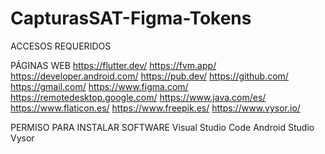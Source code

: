 # CapturasSAT-Figma-Tokens

ACCESOS REQUERIDOS

PÁGINAS WEB
https://flutter.dev/
https://fvm.app/
https://developer.android.com/
https://pub.dev/
https://github.com/
https://gmail.com/
https://www.figma.com/
https://remotedesktop.google.com/
https://www.java.com/es/
https://www.flaticon.es/
https://www.freepik.es/
https://www.vysor.io/


PERMISO PARA INSTALAR SOFTWARE
Visual Studio Code
Android Studio
Vysor
